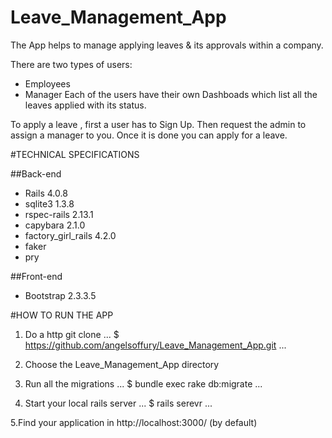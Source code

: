 
# Leave_Management_App

The App helps to manage applying leaves & its approvals within a company.

There are two types of users:
  * Employees
  * Manager
Each of the users have their own Dashboads which list all the leaves applied with its status.

To apply a leave , first a user has to Sign Up. Then request the admin to assign a manager to you. Once it is done you can apply for a leave.

#TECHNICAL SPECIFICATIONS

##Back-end
  * Rails 4.0.8
  * sqlite3 1.3.8
  * rspec-rails 2.13.1
  * capybara 2.1.0
  * factory_girl_rails 4.2.0
  * faker
  * pry

##Front-end
  * Bootstrap 2.3.3.5

#HOW TO RUN THE APP

 1. Do a http git clone
 ...
 $ https://github.com/angelsoffury/Leave_Management_App.git
 ...

 2. Choose the Leave_Management_App directory

 3. Run all the migrations
 ...
 $ bundle exec rake db:migrate
 ...

 4. Start your local rails server
 ...
 $ rails serevr
 ...

 5.Find your application in http://localhost:3000/ (by default)



